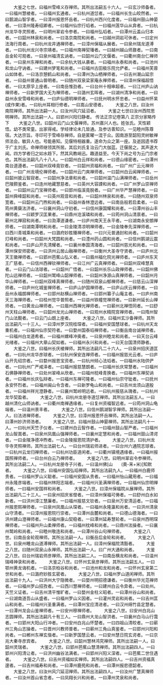 <!-- { "loadSidebar": true } -->
　　大鉴之七世。曰福州雪峰义存禅师。其所出法嗣五十六人。一曰玄沙师备者。一曰福州慧棱者。一曰福州玄通者。一曰杭州道怤者。一曰福州长生山皎然者。一曰鹅湖山智孚者。一曰漳州报恩怀岳者。一曰杭州西兴化度者。一曰福州鼓山神晏者。一曰漳州隆寿绍卿者。一曰福州仙宗行瑫者。一曰福州莲华山从弇者。一曰杭州龙华寺灵照者。一曰明州翠岩令参者。一曰福州弘瑫者。一曰潭州云盖山归本者。一曰韶州林泉和尚者。一曰洛京南院和尚者。一曰越州洞岩可休者。一曰定州法海行周者。一曰杭州龙井通禅师者。一曰漳州保福从展者。一曰泉州瑞龙道溥者。一曰杭州龙兴寺宗靖者。一曰福州南禅契璠者。一曰越州越山师鼐者。一曰南岳金轮可观者。一曰泉州福清玄讷者。一曰韶州云门文偃者。一曰衢州南台仁禅师者。一曰泉州东禅和尚者。一曰余杭大钱从袭者。一曰福州永泰和尚者。一曰池州和龙山守讷者。一曰建州梦笔和尚者。一曰福州古田极乐院允俨者。一曰福州芙蓉山如体者。一曰洛京憩鹤山和尚者。一曰潭州沩山栖禅师者。一曰吉州潮山延宗者。一曰益州普通山普明者。一曰随州双泉梁家庵永禅师者。一曰漳州保福超悟者。一曰太原孚上座者。一曰南岳惟劲者。一曰台州十相审超者。一曰江州庐山讷禅师者。一曰新罗国大无为禅师者。一曰潞州玄晖者。一曰湖州清净和尚者。一曰益州永安雪峰和尚者。一曰庐仙德明禅师者。一曰抚州明水怀忠者。一曰益州怀杲(或作果)者。一曰杭州耳相行修者。一曰嵩山安德者。
　　大鉴之八世。曰汝州南院禅师。其所出法嗣一人。曰汝州风穴延沼者。
　　大鉴之七世曰汝州西院思明禅师。其所出法嗣一人。曰郢州兴阳归静者。
传法正宗记卷第八
正宗分家略传下
　　大鉴之八世。曰韶州云门山文偃禅师。苏州嘉兴人也。姓张氏。天性颖悟。幼不类常童。出家得戒。学经律论未几皆通。及参访善知识。一见睦州陈尊宿。大达宗旨。寻印可于雪峰存禅师。自是匿曜一混于众。因南游至韶阳灵树敏禅师法会。敏异人也。号能悬知。见偃特相器重。遂命为众之第一座。及逝因遗书荐于广主刘氏。命禅师继领其所居。其后刘氏复治云门大伽蓝。迁偃居之。其声遂大闻。四方学者归之如水趋下。然其风教峭迅。趣道益至。今天下尚之号为云门宗者也。其所出法嗣凡八十八人。一曰韶州白云祥和尚者。一曰德山缘密者。一曰潭州南台道遵者。一曰韶州双峰竟钦者。一曰韶州资福和尚者。一曰广州广云元禅师者。一曰广州龙境伦禅师者。一曰韶州云门爽禅师者。一曰韶州白云闻禅师者。一曰韶州披云智寂者。一曰韶州净法章和尚者。一曰韶州温门山满禅师者。一曰岳州巴陵颢鉴者。一曰连州地藏慧慈者。一曰英州大容諲和尚者。一曰广州罗山崇禅师者。一曰韶州云门宝禅师者。一曰郢州临溪竟脱者。一曰广州华严慧禅师者。一曰韶州舜峰韶和尚者。一曰英州观音和尚者。一曰韶州林泉和尚者。一曰随州双泉师宽者。一曰韶州云门煦和尚者。一曰益州香林澄远者。一曰南岳般若启柔者。一曰筠州黄蘖法济者。一曰襄州洞山守初者。一曰信州康国耀和尚者。一曰潭州谷山丰禅师者。一曰颖罗汉匡果者。一曰鼎州沧溪璘和尚者。一曰筠州洞山清禀者。一曰蕲州北禅寂和尚者。一曰泐潭道谦者。一曰庐州南天王永平者。一曰湖南永安朗禅师者。一曰湖南潭明和尚者。一曰金陵清凉明禅师者。一曰金陵奉先深禅师者。一曰西川青城乘和尚者。一曰潞府妙胜臻禅师者。一曰兴元普通封和尚者。一曰韶州灯峰和尚者。一曰韶州大梵圆和尚者。一曰澧州药山圆和尚者。一曰信州鹅湖云震和尚者。一曰庐山开先清耀者。一曰襄州奉国清海者。一曰韶州慈光和尚者。一曰潭州保安师密者。一曰洪州云居山融禅师者。一曰衡州大圣寺守贤者。一曰庐州北天王徽禅师者。一曰郢州芭蕉山弘义者。一曰眉州福化院光禅师者。一曰庐州东天王广慈者。一曰信州西禅钦禅师者。一曰江州广云真禅师者。一曰韶州双峰慧真者。一曰云门山法球者。一曰韶州广悟者。一曰韶州长乐山政禅师者。一曰韶州佛陀山远禅师者。一曰韶州鹫峰山韶禅师者。一曰韶州净源山真禅师者。一曰韶州月华山禅师者。一曰韶州双峰真禅师者。一曰随州双泉山郁禅师者。一曰慈云山深禅师者。一曰庐州化城鉴禅师者。一曰庐山护国禅师者。一曰庐山庆云禅师者。一曰岳州永福朗禅师者。一曰郢州赵横山禅师者。一曰郢州纂子山庵主者。一曰庐州南天三海禅师者。一曰桂州觉华普照者。一曰益州铁幢觉禅师者。一曰新州延长山禅师者。一曰黄龙山禅师者。一曰眉州西禅光禅师者。一曰蕲州北禅悟同者。一曰舒州天柱山禅师者。一曰韶州龙光山禅师者。一曰观州水精院宫禅师者。一曰隋州智门山法觐者。一曰云门山朗上座者。
　　大鉴之八世。曰福州玄沙备禅师。其所出法嗣凡一十三人。一曰漳州罗汉院桂琛者。一曰福州安国慧球者。一曰杭州天龙重机者。一曰福州仙宗契符者。一曰婺州国泰瑫禅师者。一曰衡岳南台诚禅师者。一曰福州白龙道希者。一曰福州螺峰冲奥者。一曰泉州睦龙和尚者。一曰天台云峰光绪者。一曰福州大章山契如者。一曰福州永兴和尚者。一曰天台国清师静者。
　　大鉴之八世。曰福州长庆棱禅师。其所出法嗣凡二十六人。一曰泉州招庆道匡者。一曰杭州龙华彦球者。一曰杭州保安连禅师者。一曰福州报慈光云者。一曰庐山开先绍宗者。一曰婺州报恩宝资者。一曰杭州倾心法瑫者。一曰福州水陆供俨者。一曰杭州广严咸泽者。一曰福州报慈慧朗者。一曰福州长庆常慧者。一曰福州石佛静禅师者。一曰处州翠峰从欣者。一曰福州枕峰青换者。一曰福州东禅契讷者。一曰福州长庆弘辩者。一曰福州东禅可隆者。一曰福州仙宗守玼者。一曰抚州永安怀烈者。一曰福州闽山令含者。一曰新罗龟山和尚者。一曰吉州龙须山道殷者。一曰福州祥光澄静者。一曰襄州鹫岭明远者。一曰杭州报慈从瑰者。一曰杭州龙华契盈者。
　　大鉴之八世。曰杭州龙册寺道怤禅师。其所出法嗣五人。一曰越州清化山师讷者。一曰衢州南禅遇缘者。一曰复州资福智远者。一曰筠州洞山龟端者。一曰温州景丰者。
　　大鉴之八世。曰信州鹅湖智孚禅师。其所出法嗣一人。曰法进禅师者。
　　大鉴之八世。曰漳州报恩怀岳禅师。其所出法嗣一人。曰潭州妙济师浩者。
　　大鉴之八世。曰福州鼓山神晏禅师。其所出法嗣凡十一人。一曰杭州天竺子仪者。一曰建州白云智作者。一曰福州鼓山智严者。一曰福州龙山智嵩者。一曰泉州凤凰山强禅师者。一曰襄州定慧和尚者。一曰福州鼓山清谔者。一曰金陵净德冲煦者。一曰金陵报恩院清护者。
　　大鉴之八世。曰杭州龙华寺灵照禅师。其所出法嗣七人。一曰台州瑞岩师进者。一曰台州六通院志球者。一曰杭州云龙归禅师者。一曰杭州功臣道闲者。一曰衢州镇境遇缘者。一曰福州报国照禅师者。一曰台州白云乃禅师者。
　　大鉴之八世。曰明州翠岩令参禅师。其所出法嗣二人。一曰杭州龙册寺子兴者。一曰温州佛[山　　(奧-釆+米)]知默者。
　　大鉴之八世。曰福州安国弘瑫禅师。其所出法嗣九人。一曰福州白鹿师贵者。一曰福州罗山义聪者。一曰福州安国从贵者。一曰福州怡山藏用者。一曰福州永隆彦端者。一曰福州林阳志端者。一曰福州兴圣满禅师者。一曰福州仙宗明禅师者。一曰福州安国祥和尚者。
　　大鉴之八世。曰漳州保福院从展禅师。其所出法嗣凡二十三人。一曰泉州招庆省僜者。一曰漳州保福可俦者。一曰舒州白水如新者。一曰洪州漳江慧廉者。一曰福州报慈文钦者。一曰泉州万安清运者。一曰福州报恩熙禅师者。一曰泉州凤凰山从琛者。一曰福州永隆瀛和尚者。一曰洪州清泉山守清者。一曰漳州报恩院行崇者。一曰潭州岳麓和尚者。一曰德山德海者。一曰洪州建山澄禅师者。一曰福州康山契稳者。一曰潭州延寿慧轮者。一曰泉州西明琛禅师者。一曰福州升山柔禅师者。一曰福州枕峰和尚者。一曰鼎州法操者。一曰襄州鹫岭和尚者。一曰睦州敬连和尚者。一曰潭州谷山句禅师者。
　　大鉴之八世。曰南岳金轮观禅师。其所出法嗣一人。曰衡岳后金轮和尚者。
　　大鉴之八世。曰泉州睡龙山道溥禅师。其所出法嗣一人。曰漳州保福院清豁者。
　　大鉴之八世。曰随州双泉山永禅师。其所出法嗣一人。曰广州大通和尚者。
　　大鉴之八世。曰台州瑞岩师彦禅师。其所出法嗣二人。一曰南岳横龙和尚者。一曰温州瑞峰神录和尚者。
　　大鉴之八世。曰怀州玄泉彦禅师。其所出法嗣五人。一曰鄂州黄龙诲机者。一曰洛京柏谷和尚者。一曰池州和龙和尚者。一曰怀州玄泉第二世和尚者。一曰潞府妙胜玄密者。
　　大鉴之八世。曰福州罗山道闲禅师。其所出法嗣十九人。一曰洪州大宁隐微者。一曰婺州明招德谦者。一曰衡州华光范禅师者。一曰福州罗山招孜者。一曰西川慧禅师者。一曰建州白云令弇者。一曰处州。天竺义证者。一曰吉州清平惟旷者。一曰婺州金柱义昭者。一曰潭州谷山和尚者。一曰湖南道吾山从盛者。一曰福州罗山义因者。一曰灌州灵岩和尚者。一曰吉州匡山和尚者。一曰福州兴圣重满者。一曰潭州宝应清进者。一曰汉州绵竹县定慧者。一曰潭州龙会山鉴禅师者。一曰安州穆禅师者。
　　大鉴之八世。曰安州白兆山志圆禅师。其所出法嗣凡十有三人。一曰鼎州大龙山智洪者。一曰襄州白马山行霭者。一曰郢州大阳山行冲者。一曰安州白兆山怀楚者。一曰四祖山清皎者。一曰蕲州三角山志操者。一曰晋州兴教师普者。一曰蕲州三角山真鉴者。一曰郢州兴阳和尚者。一曰郴州东禅玄偕者。一曰新罗国慧云者。一曰安州慧日院玄谔者。一曰京兆大秦寺彦宾者。
　　大鉴之八世。曰韶州慧林鸿究禅师。其所出法嗣一人。曰韶州灵瑞者。
　　大鉴之八世。曰郢州芭蕉山慧清禅师。其所出法嗣四人。一曰郢州兴阳清让者。一曰洪州幽谷法满者。一曰郢州兴阳义深者。一曰芭蕉二世住遇者。
　　大鉴之八世。曰吉州资福如实禅师。其所出法嗣四人。一曰吉州资福真邃者。一曰吉州福寿和尚者。一曰潭州鹿苑和尚者。一曰潭州报悲德韶者。
　　大鉴之八世。曰汝州风穴延沼禅师。其所出法嗣四人。一曰汝州广慧真禅师者。一曰汝州首山省念者。一曰凤翔长兴和尚者。一曰潭州灵泉和尚者。
